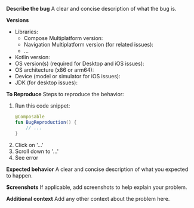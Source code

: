 **Describe the bug**
A clear and concise description of what the bug is.

**Versions**
- Libraries:
  - Compose Multiplatform version:
  - Navigation Multiplatform version (for related issues):
  - ...
- Kotlin version: 
- OS version(s) (required for Desktop and iOS issues): 
- OS architecture (x86 or arm64):
- Device (model or simulator for iOS issues): 
- JDK (for desktop issues): 

**To Reproduce**
Steps to reproduce the behavior:
1. Run this code snippet:
   ```kt
   @Composable
   fun BugReproduction() {
       // ...
   }
   ```
2. Click on '...'
3. Scroll down to '...'
4. See error

**Expected behavior**
A clear and concise description of what you expected to happen.

**Screenshots**
If applicable, add screenshots to help explain your problem.

**Additional context**
Add any other context about the problem here.
